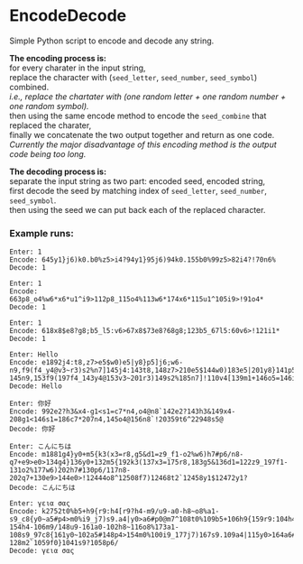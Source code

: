 # EncodeDecode
Simple Python script to encode and decode any string.

**The encoding process is:**\
for every charater in the input string,\
replace the character with (`seed_letter`, `seed_number`, `seed_symbol`) combined.\
*i.e., replace the chartater with (one random letter + one random number + one random symbol).*\
then using the same encode method to encode the `seed_combine` that replaced the charater,\
finally we concatenate the two output together and return as one code.\
*Currently the major disadvantage of this encoding method is the output code being too long.*

**The decoding process is:**\
separate the input string as two part: encoded seed, encoded string,\
first decode the seed by matching index of `seed_letter`, `seed_number`, `seed_symbol`.\
then using the seed we can put back each of the replaced character.

### Example runs:
```
Enter: 1
Encode: 645y1}j6)k0.b0%z5>i4?94y1}95j6)94k0.155b0%99z5>82i4?!70n6%
Decode: 1

Enter: 1
Encode: 663p8_o4%w6*x6*u1^i9>112p8_115o4%113w6*174x6*115u1^105i9>!91o4*
Decode: 1

Enter: 1
Encode: 618x8$e8?g8;b5_l5:v6>67x8$73e8?68g8;123b5_67l5:60v6>!121i1*
Decode: 1

Enter: Hello
Encode: e1892j4:t8,z7>e5$w0)e5|y8}p5]j6;w6-n9,f9(f4_y4@v3~r3)s2%n7]145j4:143t8,148z7>210e5$144w0)183e5|201y8}141p5]135j6;203w6-145n9,153f9(197f4_143y4@153v3~201r3)149s2%185n7]!110v4[139m1+146o5=146i3=149m9]
Decode: Hello

Enter: 你好
Encode: 992e2?h3&x4-g1<s1=c7*n4,o4@n8`142e2?143h3&149x4-208g1<146s1=186c7*207n4,145o4@156n8`!20359t6^22948s5@
Decode: 你好

Enter: こんにちは
Encode: m1881g4}y0+m5{k3(x3=r8,g5&d1=z9_f1-o2%w6)h7#p6/n8-q7+e9>e0>134g4}136y0+132m5{192k3(137x3=175r8,183g5&136d1=122z9_197f1-131o2%177w6)202h7#130p6/117n8-202q7+130e9>144e0>!12444o8^12508f7)12468t2`12458y1$12472y1?
Decode: こんにちは

Enter: γεια σας
Encode: k2752t0%b5+h9{r9:h4[r9?h4-m9/u9-a0-h8~o8%a1-s9_c8{y0~a5#p4>m0%i9_j7)s9.a4|y0>a6#p0@m7^108t0%109b5+106h9{159r9:104h4[147r9?154h4-106m9/148u9-161a0-102h8~116o8%173a1-108s9_97c8{161y0~102a5#148p4>154m0%100i9_177j7)167s9.109a4|115y0>164a6#106p0@99m7^!1043k4_1045f6`1049m2@1041y8-128m2`1059f0}1041s9?1058p6/
Decode: γεια σας

```
